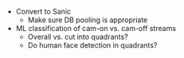 * Convert to Sanic
  * Make sure DB pooling is appropriate
* ML classification of cam-on vs. cam-off streams
  * Overall vs. cut into quadrants?
  * Do human face detection in quadrants?
